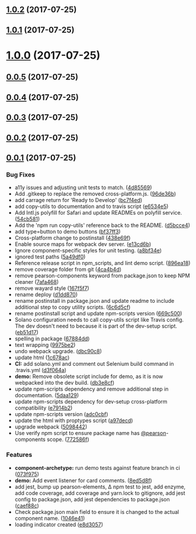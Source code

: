 <a name="1.0.2"></a>
## [1.0.2](https://github.com/Pearson-Higher-Ed/loading-indicator/compare/v1.0.1...v1.0.2) (2017-07-25)



<a name="1.0.1"></a>
## [1.0.1](https://github.com/Pearson-Higher-Ed/loading-indicator/compare/v1.0.0...v1.0.1) (2017-07-25)



<a name="1.0.0"></a>
# [1.0.0](https://github.com/Pearson-Higher-Ed/loading-indicator/compare/v0.0.5...v1.0.0) (2017-07-25)



<a name="0.0.5"></a>
## [0.0.5](https://github.com/Pearson-Higher-Ed/loading-indicator/compare/v0.0.4...v0.0.5) (2017-07-25)



<a name="0.0.4"></a>
## [0.0.4](https://github.com/Pearson-Higher-Ed/loading-indicator/compare/v0.0.3...v0.0.4) (2017-07-25)



<a name="0.0.3"></a>
## [0.0.3](https://github.com/Pearson-Higher-Ed/loading-indicator/compare/v0.0.2...v0.0.3) (2017-07-25)



<a name="0.0.2"></a>
## [0.0.2](https://github.com/Pearson-Higher-Ed/loading-indicator/compare/v0.0.1...v0.0.2) (2017-07-25)



<a name="0.0.1"></a>
## [0.0.1](https://github.com/Pearson-Higher-Ed/loading-indicator/compare/896ea18...v0.0.1) (2017-07-25)


### Bug Fixes

* a11y issues and adjusting unit tests to match. ([4d85569](https://github.com/Pearson-Higher-Ed/loading-indicator/commit/4d85569))
* Add .gitkeep to replace the removed cross-platform.js. ([96de36b](https://github.com/Pearson-Higher-Ed/loading-indicator/commit/96de36b))
* add carrage return for 'Ready to Develop' ([bc7f4ed](https://github.com/Pearson-Higher-Ed/loading-indicator/commit/bc7f4ed))
* add copy-utils to documentation and to travis script ([e6534e5](https://github.com/Pearson-Higher-Ed/loading-indicator/commit/e6534e5))
* Add Intl.js polyfill for Safari and update READMEs on polyfill service. ([54cb581](https://github.com/Pearson-Higher-Ed/loading-indicator/commit/54cb581))
* Add the 'npm run copy-utils' reference back to the README. ([d5bcce4](https://github.com/Pearson-Higher-Ed/loading-indicator/commit/d5bcce4))
* add type=button to demo buttons ([bf37ff3](https://github.com/Pearson-Higher-Ed/loading-indicator/commit/bf37ff3))
* Cross-platform change to postinstall ([438e69f](https://github.com/Pearson-Higher-Ed/loading-indicator/commit/438e69f))
* Enable source maps for webpack dev server. ([e13cd6b](https://github.com/Pearson-Higher-Ed/loading-indicator/commit/e13cd6b))
* Ignore component-specific styles for unit testing. ([a8bf34e](https://github.com/Pearson-Higher-Ed/loading-indicator/commit/a8bf34e))
* ignored test paths ([5a49df0](https://github.com/Pearson-Higher-Ed/loading-indicator/commit/5a49df0))
* Reference release script in npm_scripts, and lint demo script. ([896ea18](https://github.com/Pearson-Higher-Ed/loading-indicator/commit/896ea18))
* remove coverage folder from git ([4ca4b4d](https://github.com/Pearson-Higher-Ed/loading-indicator/commit/4ca4b4d))
* remove pearson-components keyword from package.json to keep NPM cleaner ([7afa468](https://github.com/Pearson-Higher-Ed/loading-indicator/commit/7afa468))
* remove wayard style ([167f5f7](https://github.com/Pearson-Higher-Ed/loading-indicator/commit/167f5f7))
* rename deploy ([d1dd870](https://github.com/Pearson-Higher-Ed/loading-indicator/commit/d1dd870))
* rename postinstall in package.json and update readme to include additional step to copy utility scripts. ([6c6d5cf](https://github.com/Pearson-Higher-Ed/loading-indicator/commit/6c6d5cf))
* rename postinstall script and update npm-scripts version ([669c500](https://github.com/Pearson-Higher-Ed/loading-indicator/commit/669c500))
* Solano configuration needs to call copy-utils script like Travis config. The dev doesn't need to because it is part of the dev-setup script. ([eb51d17](https://github.com/Pearson-Higher-Ed/loading-indicator/commit/eb51d17))
* spelling in package ([67884dd](https://github.com/Pearson-Higher-Ed/loading-indicator/commit/67884dd))
* text wrapping ([9975be2](https://github.com/Pearson-Higher-Ed/loading-indicator/commit/9975be2))
* undo webpack upgrade. ([dbc90c8](https://github.com/Pearson-Higher-Ed/loading-indicator/commit/dbc90c8))
* update html ([1c678ac](https://github.com/Pearson-Higher-Ed/loading-indicator/commit/1c678ac))
* **CI:** add solano.yml and comment out Selenium build command in .travis.yml ([d3f064a](https://github.com/Pearson-Higher-Ed/loading-indicator/commit/d3f064a))
* **demo:** Remove obsolete script include for demo, as it is now webpacked into the dev build. ([db3e8cf](https://github.com/Pearson-Higher-Ed/loading-indicator/commit/db3e8cf))
* update npm-scripts dependency and remove additional step in documentation. ([5daa129](https://github.com/Pearson-Higher-Ed/loading-indicator/commit/5daa129))
* update npm-scripts dependency for dev-setup cross-platform compatibility ([e7914b2](https://github.com/Pearson-Higher-Ed/loading-indicator/commit/e7914b2))
* update npm-scripts version ([adc0cbf](https://github.com/Pearson-Higher-Ed/loading-indicator/commit/adc0cbf))
* update the html with proptypes script ([a97decd](https://github.com/Pearson-Higher-Ed/loading-indicator/commit/a97decd))
* upgrade webpack ([5098442](https://github.com/Pearson-Higher-Ed/loading-indicator/commit/5098442))
* Use verify npm script to ensure package name has [@pearson](https://github.com/pearson)-components scope. ([772586f](https://github.com/Pearson-Higher-Ed/loading-indicator/commit/772586f))


### Features

* **component-archetype:** run demo tests against feature branch in ci ([073f975](https://github.com/Pearson-Higher-Ed/loading-indicator/commit/073f975))
* **demo:** Add event listener for card comments. ([8ed5d8f](https://github.com/Pearson-Higher-Ed/loading-indicator/commit/8ed5d8f))
* add jest, bump up pearson-elements, ∆ npm test to jest, add enzyme, add code coverage, add coverage and yarn.lock to gitignore, add jest config to package.json, add jest dependencies to package.json ([caef88c](https://github.com/Pearson-Higher-Ed/loading-indicator/commit/caef88c))
* Check package.json main field to ensure it is changed to the actual component name. ([1046e41](https://github.com/Pearson-Higher-Ed/loading-indicator/commit/1046e41))
* loading indicator created ([e8d3057](https://github.com/Pearson-Higher-Ed/loading-indicator/commit/e8d3057))



